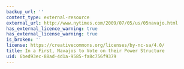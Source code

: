 ```yaml
---
backup_url: ''
content_type: external-resource
external_url: http://www.nytimes.com/2009/07/05/us/05navajo.html
has_external_licence_warning: true
has_external_license_warning: true
is_broken: ''
license: https://creativecommons.org/licenses/by-nc-sa/4.0/
title: In a First, Navajos to Vote on their Power Structure
uid: 6bed93ec-88ad-4d1a-9585-fa8c756f9379
---
```

